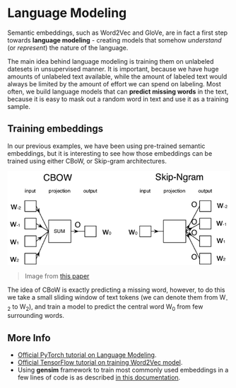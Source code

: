 
# Language Modeling

Semantic embeddings, such as Word2Vec and GloVe, are in fact a first step towards **language modeling** - creating models that somehow *understand* (or *represent*) the nature of the language.  

The main idea behind language modeling is training them on unlabeled datesets in unsupervised manner. It is important, because we have huge amounts of unlabeled text available, while the amount of labeled text would always be limited by the amount of effort we can spend on labeling. Most often, we build language models that can **predict missing words** in the text, because it is easy to mask out a random word in text and use it as a training sample. 

## Training embeddings

In our previous examples, we have been using pre-trained semantic embeddings, but it is interesting to see how those embeddings can be trained using either CBoW, or Skip-gram architectures. 

![](../14-Embeddings/images/example-algorithms-for-converting-words-to-vectors.png)

> Image from [this paper](https://arxiv.org/pdf/1301.3781.pdf)

The idea of CBoW is exactly predicting a missing word, however, to do this we take a small sliding window of text tokens (we can denote them from W<sub>-2</sub> to W<sub>2</sub>), and train a model to predict the central word W<sub>0</sub> from few surrounding words. 

## More Info

* [Official PyTorch tutorial on Language Modeling](https://pytorch.org/tutorials/beginner/nlp/word_embeddings_tutorial.html). 
* [Official TensorFlow tutorial on training Word2Vec model](https://www.TensorFlow.org/tutorials/text/word2vec).
* Using **gensim** framework to train most commonly used embeddings in a few lines of code is as described [in this documentation](https://pytorch.org/tutorials/beginner/nlp/word_embeddings_tutorial.html).
